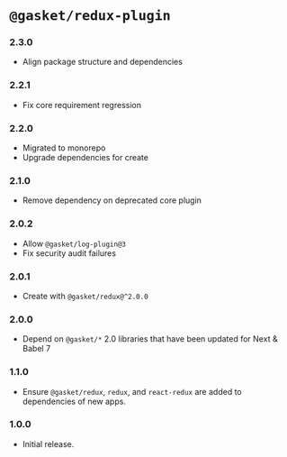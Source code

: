 # `@gasket/redux-plugin`

### 2.3.0

- Align package structure and dependencies

### 2.2.1

- Fix core requirement regression

### 2.2.0

- Migrated to monorepo
- Upgrade dependencies for create

### 2.1.0

- Remove dependency on deprecated core plugin

### 2.0.2

- Allow `@gasket/log-plugin@3`
- Fix security audit failures

### 2.0.1

- Create with `@gasket/redux@^2.0.0`

### 2.0.0

- Depend on `@gasket/*` 2.0 libraries that have been updated for Next & Babel 7

### 1.1.0

- Ensure `@gasket/redux`, `redux`, and `react-redux` are
  added to dependencies of new apps.

### 1.0.0

- Initial release.
